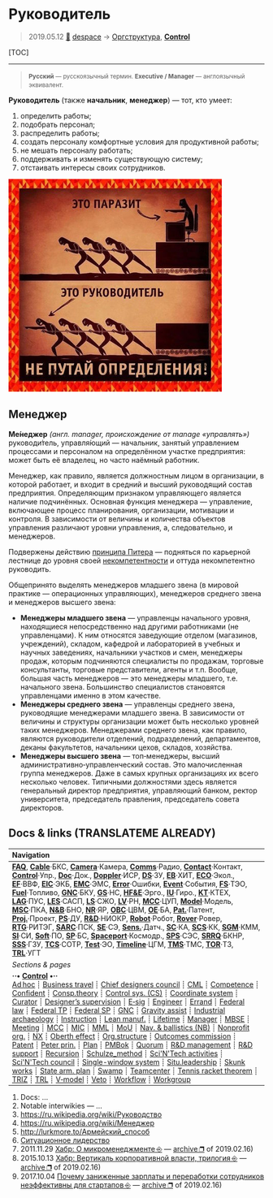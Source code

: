 # Руководитель
> 2019.05.12 [🚀](../index/index.md) [despace](index.md) → [Оргструктура](orgstruct.md), **[Control](control.md)**

[TOC]

---

> <small>**Русский** — русскоязычный термин. **Executive / Manager** — англоязычный эквивалент.</small>

**Руководитель** (также **начальник**, **менеджер**) — тот, кто умеет:

   1. определить работы;
   1. подобрать персонал;
   1. распределить работы;
   1. создать персоналу комфортные условия для продуктивной работы;
   1. не мешать персоналу работать;
   1. поддерживать и изменять существующую систему;
   1. отстаивать интересы своих сотрудников.

![](f/control/leader_01.jpg)



<p style="page-break-after:always"> </p>

## Менеджер
**Ме́неджер** *(англ. manager, происхождение от manage «управлять»)* руководи́тель, управля́ющий — начальник, занятый управлением процессами и персоналом на определённом участке предприятия: может быть её владелец, но часто наёмный работник.

Менеджер, как правило, является должностным лицом в организации, в которой работает, и входит в средний и высший руководящий состав предприятия. Определяющим признаком управляющего является наличие подчинённых. Основная функция менеджера — управление, включающее процесс планирования, организации, мотивации и контроля. В зависимости от величины и количества объектов управления различают уровни управления, а, следовательно, и менеджеров.

Подвержены действию [принципа Питера](peter_principle.md) — подняться по карьерной лестнице до уровня своей [некомпетентности](competence.md) и оттуда некомпетентно руководить.

Общепринято выделять менеджеров младшего звена (в мировой практике — операционных управляющих), менеджеров среднего звена и менеджеров высшего звена:

   - **Менеджеры младшего звена** — управленцы начального уровня, находящиеся непосредственно над другими работниками (не управленцами). К ним относятся заведующие отделом (магазинов, учреждений), складом, кафедрой и лабораторией в учебных и научных заведениях, начальники участков и смен, менеджеры продаж, которым подчиняются специалисты по продажам, торговые консультанты, торговые представители, агенты и т.п. Вообще, большая часть менеджеров — это менеджеры младшего, т.е. начального звена. Большинство специалистов становятся управленцами именно в этом качестве.
   - **Менеджеры среднего звена** — управленцы среднего звена, руководящие менеджерами младшего звена. В зависимости от величины и структуры организации может быть несколько уровней таких менеджеров. Менеджерами среднего звена, как правило, являются руководители отделений, подразделений, департаментов, деканы факультетов, начальники цехов, складов, хозяйства.
   - **Менеджеры высшего звена** — топ‑менеджеры, высший административно‑управленческий состав. Это малочисленная группа менеджеров. Даже в самых крупных организациях их всего несколько человек. Типичными должностями здесь является генеральный директор предприятия, управляющий банком, ректор университета, председатель правления, председатель совета директоров.



<p style="page-break-after:always"> </p>

## Docs & links (TRANSLATEME ALREADY)
|Navigation|
|:--|
|**[FAQ](faq.md)**, **[Cable](cable.md)**·БКС, **[Camera](cam.md)**·Камера, **[Comms](comms.md)**·Радио, **[Contact](contact.md)**·Контакт, **[Control](control.md)**·Упр., **[Doc](doc.md)**·Док., **[Doppler](doppler.md)**·ИСР, **[DS](ds.md)**·ЗУ, **[EB](eb.md)**·ХИТ, **[ECO](ecology.md)**·Экол., **[EF](ef.md)**·ВВФ, **[ElC](elc.md)**·ЭКБ, **[EMC](emc.md)**·ЭМС, **[Error](error.md)**·Ошибки, **[Event](event.md)**·События, **[FS](fs.md)**·ТЭО, **[Fuel](fuel.md)**·Топливо, **[GNC](gnc.md)**·БКУ, **[GS](scs.md)**·НС, **[HF&E](hfe.md)**·Эрго., **[IU](iu.md)**·Гиро., **[KT](kt.md)**·КТЕХ, **[LAG](lag.md)**·ПУC, **[LES](les.md)**·САСП, **[LS](ls.md)**·СЖО, **[LV](lv.md)**·РН, **[MCC](mcc.md)**·ЦУП, **[Model](model.md)**·Модель, **[MSC](sc.md)**·ПКА, **[N&B](nnb.md)**·БНО, **[NR](nr.md)**·ЯР, **[OBC](obc.md)**·ЦВМ, **[OE](oe.md)**·БА, **[Pat.](патент.md)**·Патент, **[Proj.](project.md)**·Проект, **[PS](ps.md)**·ДУ, **[R&D](rnd.md)**·НИОКР, **[Robot](robotics.md)**·Робот, **[Rover](rover.md)**·Ровер, **[RTG](rtg.md)**·РИТЭГ, **[SARC](sarc.md)**·ПСК, **[SE](se.md)**·СЭ, **[Sens.](sensor.md)**·Датч., **[SC](sc.md)**·КА, **[SCS](scs.md)**·КК, **[SGM](sgm.md)**·КММ, **[SI](si.md)**·СИ, **[Soft](soft.md)**·ПО, **[SP](sp.md)**·БС, **[Spaceport](spaceport.md)**·Космодр., **[SPS](sps.md)**·СЭС, **[SRRQ](srrq.md)**·БКНР, **[SSS](sss.md)**·ГЗУ, **[TCS](tcs.md)**·СОТР, **[Test](test.md)**·ЭО, **[Timeline](timeline.md)**·ЦГМ, **[TMS](tms.md)**·ТМС, **[TOR](tor.md)**·ТЗ, **[TRL](trl.md)**·УГТ|
|*Sections & pages*|
|**··• [Control](Control.md) •··**<br> [Ad hoc](ad_hoc.md) ┊ [Business travel](business_travel.md) ┊ [Chief designers council](cocd.md) ┊ [CML](cml.md) ┊ [Competence](competence.md) ┊ [Confident](confident.md) ┊ [Consp.theory](consp_theory.md) ┊ [Control sys. (CS)](cs.md) ┊ [Coordinate system](coord_sys.md) ┊ [Curator](curator.md) ┊ [Designer’s supervision](des_spv.md) ┊ [E‑sig](esig.md) ┊ [Engineer](se.md) ┊ [Errand](errand.md) ┊ [Federal law](fed_law.md) ┊ [Federal TP](fed_tp.md) ┊ [Federal SP](fed_sp.md) ┊ [GNC](gnc.md) ┊ [Gravity assist](gravass.md) ┊ [Industrial archaeology](ind_arch.md) ┊ [Instruction](instruction.md) ┊ [Lean manuf.](lean_man.md) ┊ [Lifetime](lifetime.md) ┊ [Manager](manager.md) ┊ [MBSE](mbse.md) ┊ [Meeting](meeting.md) ┊ [MCC](mcc.md) ┊ [MIC](mic.md) ┊ [MML](mml.md) ┊ [MoU](mou.md) ┊ [Nav. & ballistics (NB)](nnb.md) ┊ [Nonprofit org.](nonprof_org.md) ┊ [NX](nx.md) ┊ [Oberth effect](oberth_eff.md) ┊ [Org.structure](orgstruct.md) ┊ [Outcomes commission](outccom.md) ┊ [Patent](patent_res.md) ┊ [Peter prin.](peter_principle.md) ┊ [Plan](plan.md) ┊ [PMBok](pmbok.md) ┊ [Quorum](quorum.md) ┊ [R&D management](mgmt.md) ┊ [R&D support](rnd_support.md) ┊ [Recursion](recurs.md) ┊ [Schulze_method](schulze_method.md) ┊ [Sci'N'Tech activities](st_act.md) ┊ [Sci'N'Tech council](satc.md) ┊ [Single-window system](sw_sys.md) ┊ [Situ.leadership](situ_leadership.md) ┊ [Skunk works](skunk_works.md) ┊ [State arm. plan](plan_sa.md) ┊ [Swamp](swamp.md) ┊ [Teamcenter](teamcenter.md) ┊ [Tennis racket theorem](tr_theorem.md) ┊ [TRIZ](triz.md) ┊ [TRL](trl.md) ┊ [V‑model](v_model.md) ┊ [Veto](veto.md) ┊ [Workflow](workflow.md) ┊ [Workgroup](wg.md)|

   1. Docs: …
   1. Notable interwikies — …
   1. <https://ru.wikipedia.org/wiki/Руководство>
   1. <https://ru.wikipedia.org/wiki/Менеджер>
   1. <http://lurkmore.to/Армейский_способ>
   1. [Ситуационное лидерство](situ_leadership.md)
   1. 2011.11.29 [Хабр: О микроменеджменте ⎆](https://habr.com/ru/post/133601/) — [archive ❐](f/archive/20111129_1.pdf) of 2019.02.16)
   1. 2015.10.13 [Хабр: Вертикаль корпоративной власти, трилогия ⎆](https://habr.com/ru/post/295314/) — [archive ❐](f/archive/20151013_1.pdf) of 2019.02.16)
   1. 2017.10.04 [Почему заниженные зарплаты и переработки сотрудников неэффективны для стартапов ⎆](https://habr.com/ru/company/wirex/blog/407025/) — [archive ❐](f/archive/20171004_2.pdf) of 2019.02.16)
